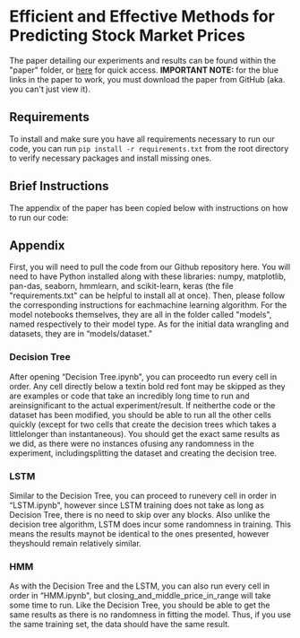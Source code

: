 # Efficient  and  Effective  Methods  for  Predicting Stock Market Prices
The paper detailing our experiments and results can be found within the "paper" folder, or <a href="/paper/AI_Paper.pdf" class="image fit">here</a> for quick access. **IMPORTANT NOTE:** for the blue links in the paper to work, you must download the paper from GitHub (aka. you can't just view it).

## Requirements
To install and make sure you have all requirements necessary to run our code, you can run `pip install -r requirements.txt` from the root directory to verify necessary packages and install missing ones.


## Brief Instructions
The appendix of the paper has been copied below with instructions on how to run our code:

## Appendix
First, you will need to pull the code from our Github repository here. You will need to have Python installed along with these libraries: numpy, matplotlib, pan-das, seaborn, hmmlearn, and scikit-learn, keras (the file "requirements.txt" can be helpful to install all at once). Then, please follow the corresponding instructions for eachmachine learning algorithm. For the model notebooks themselves, they are all in the folder called "models", named respectively to their model type. As for the initial data wrangling and datasets, they are in “models/dataset."

### Decision Tree
After opening “Decision Tree.ipynb", you can proceedto run every cell in order. Any cell directly below a textin bold red font may be skipped as they are examples or code that take an incredibly long time to run and areinsignificant to the actual experiment/result. If neitherthe code or the dataset has been modified, you should be able to run all the other cells quickly (except for two cells that create the decision trees which takes a littlelonger than instantaneous). You should get the exact same results as we did, as there were no instances ofusing any randomness in the experiment, includingsplitting the dataset and creating the decision tree.

### LSTM
Similar to the Decision Tree, you can proceed to runevery cell in order in “LSTM.ipynb", however since LSTM training does not take as long as Decision Tree, there is no need to skip over any blocks. Also unlike the decision tree algorithm, LSTM does incur some randomness in training. This means the results maynot be identical to the ones presented, however theyshould remain relatively similar.

### HMM
As with the Decision Tree and the LSTM, you can also run every cell in order in “HMM.ipynb", but closing_and_middle_price_in_range will take some time to run. Like the Decision Tree, you should be able to get the same results as there is no randomness in fitting the model. Thus, if you use the same training set, the data should have the same result.
